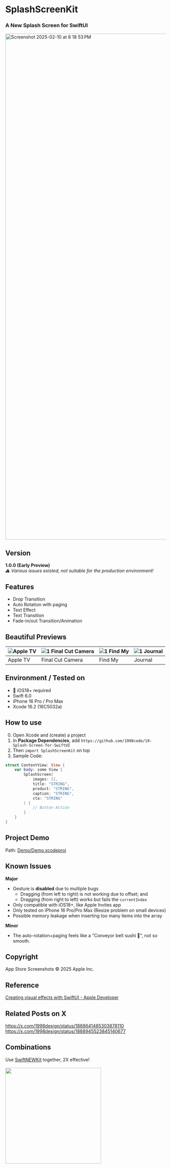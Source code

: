 # SplashScreenKit
### A New Splash Screen for SwiftUI

<img width="1585" alt="Screenshot 2025-02-10 at 8 18 53 PM" src="https://github.com/user-attachments/assets/7f35a079-f74d-4c35-8f25-ea3239cc645f" />

## Version
**1.0.0 (Early Preview)** <br>
*⚠️ Various issues existed, not suitable for the production environment!*

## Features
- Drop Transition
- Auto Rotation with paging
- Text Effect
- Text Transition
- Fade-in/out Transition/Animation

## Beautiful Previews
| ![Apple TV](https://github.com/user-attachments/assets/d1175ec1-8880-45e6-8591-993b6d063346) | ![1 Final Cut Camera](https://github.com/user-attachments/assets/2d8a7f5a-abfe-4107-9293-bee95c524edc) | ![1 Find My](https://github.com/user-attachments/assets/f7a3dee2-6378-4ecb-b8e2-8a154d20faf0) | ![1 Journal](https://github.com/user-attachments/assets/89061031-116a-4a5e-b75d-1614a293f23e) |
| --- | --- | --- | --- |
| Apple TV | Final Cut Camera | Find My | Journal |

## Environment / Tested on
- 📲 iOS18+ required
- Swift 6.0
- iPhone 16 Pro / Pro Max
- Xcode 16.2 (16C5032a)

## How to use
0. Open Xcode and (create) a project
1. In **Package Dependencies**, add ```https://github.com/1998code/19-Splash-Screen-for-SwiftUI```
2. Then ```import SplashScreenKit``` on top
3. Sample Code:
```swift
struct ContentView: View {
    var body: some View {
        SplashScreen(
            images: [],
            title: "STRING",
            product: "STRING",
            caption: "STRING",
            cta: "STRING"
        ) {
            // Button Action
        }
    }
}
```

## Project Demo
Path: [Demo/Demo.xcodeproj](https://github.com/1998code/19-Splash-Screen-for-SwiftUI/tree/main/Demo)

## Known Issues
**Major**
- Gesture is **disabled** due to multiple bugs
  - Dragging (from left to right) is not working due to offset; and
  - Dragging (from right to left) works but fails the ```currentIndex```
- Only compatible with iOS18+, like Apple Invites app
- Only tested on iPhone 16 Pro/Pro Max (Resize problem on small devices)
- Possible memory leakage when inserting too many items into the array

**Minor**
- The auto-rotation+paging feels like a "Conveyor belt sushi 🍣", not so smooth.

## Copyright
App Store Screenshots © 2025 Apple Inc.

## Reference
[Creating visual effects with SwiftUI - Apple Developer](https://developer.apple.com/documentation/swiftui/creating-visual-effects-with-swiftui)

## Related Posts on X
https://x.com/1998design/status/1888641485303878110 <br>
https://x.com/1998design/status/1888945523845140677

## Combinations
Use [SwiftNEWKit](https://github.com/1998code/SwiftNEWKit) together, 2X effective!
<br><br>
<img height=300 src="https://github.com/user-attachments/assets/cc88b31d-326f-4a43-9e6a-5f583fcf153b" />
